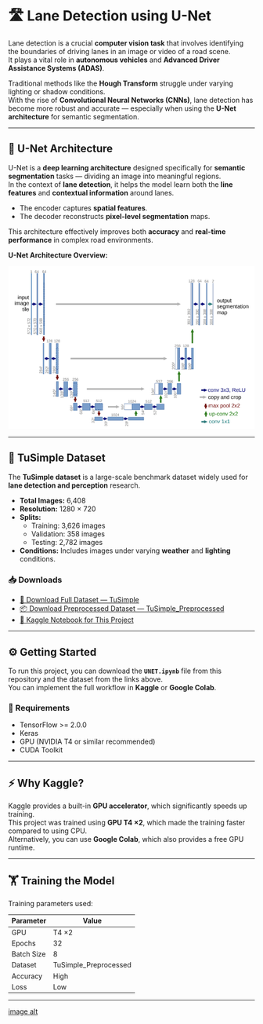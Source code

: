 # 🛣️ Lane Detection using U-Net

Lane detection is a crucial **computer vision task** that involves identifying the boundaries of driving lanes in an image or video of a road scene.  
It plays a vital role in **autonomous vehicles** and **Advanced Driver Assistance Systems (ADAS)**.  

Traditional methods like the **Hough Transform** struggle under varying lighting or shadow conditions.  
With the rise of **Convolutional Neural Networks (CNNs)**, lane detection has become more robust and accurate — especially when using the **U-Net architecture** for semantic segmentation.

---

## 🧠 U-Net Architecture

U-Net is a **deep learning architecture** designed specifically for **semantic segmentation** tasks — dividing an image into meaningful regions.  
In the context of **lane detection**, it helps the model learn both the **line features** and **contextual information** around lanes.

- The encoder captures **spatial features**.
- The decoder reconstructs **pixel-level segmentation** maps.

This architecture effectively improves both **accuracy** and **real-time performance** in complex road environments.

**U-Net Architecture Overview:**

![image alt](images/UNet.png)

---

## 🚗 TuSimple Dataset

The **TuSimple dataset** is a large-scale benchmark dataset widely used for **lane detection and perception** research.

- **Total Images:** 6,408  
- **Resolution:** 1280 × 720  
- **Splits:**  
  - Training: 3,626 images  
  - Validation: 358 images  
  - Testing: 2,782 images  
- **Conditions:** Includes images under varying **weather** and **lighting** conditions.



### 📥 Downloads

- [📁 Download Full Dataset — TuSimple](https://github.com/TuSimple/tusimple-benchmark)
- [📦 Download Preprocessed Dataset — TuSimple_Preprocessed](https://www.kaggle.com/)
- [🔗 Kaggle Notebook for This Project](https://www.kaggle.com/)

---

## ⚙️ Getting Started

To run this project, you can download the **`UNET.ipynb`** file from this repository and the dataset from the links above.  
You can implement the full workflow in **Kaggle** or **Google Colab**.

### 🔧 Requirements

- TensorFlow >= 2.0.0  
- Keras  
- GPU (NVIDIA T4 or similar recommended)  
- CUDA Toolkit  

---

## ⚡ Why Kaggle?

Kaggle provides a built-in **GPU accelerator**, which significantly speeds up training.  
This project was trained using **GPU T4 ×2**, which made the training faster compared to using CPU.  
Alternatively, you can use **Google Colab**, which also provides a free GPU runtime.

---

## 🏋️ Training the Model

Training parameters used:

| Parameter | Value |
|------------|--------|
| GPU | T4 ×2 |
| Epochs | 32 |
| Batch Size | 8 |
| Dataset | TuSimple_Preprocessed |
| Accuracy | High |
| Loss | Low |



---
[image alt](images/IMG_20251018_002951.png)
